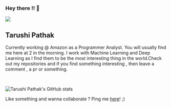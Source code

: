 ### Hey there !! 👋

<img src="https://media.tenor.com/images/acc4116372dcc4b342cb1a00ae657151/tenor.gif">

## Tarushi Pathak

<p> Currently working @ Amazon as a Programmer Analyst. You will usually find me here at 2 in the morning. I work with Machine Learning and Deep Learning as I find them to be the most interesting thing in the world.Check out my repositories and if you find something interesting , then leave a comment , a pr or something.</p>
<br/>



![Tarushi Pathak's GitHub stats](https://github-readme-stats.vercel.app/api?username=tarushi98&show_icons=true&theme=tokyonight)

Like something and wanna collaborate ? Ping me [here](https://www.linkedin.com/in/tarushi-pathak-6b7b5b177/)! ;)

<!--
**tarushi98/tarushi98** is a ✨ _special_ ✨ repository because its `README.md` (this file) appears on your GitHub profile.

Here are some ideas to get you started:

- 🔭 I’m currently working on ...
- 🌱 I’m currently learning ...
- 👯 I’m looking to collaborate on ...
- 🤔 I’m looking for help with ...
- 💬 Ask me about ...
- 📫 How to reach me: ...
- 😄 Pronouns: ...
- ⚡ Fun fact: ...
-->
